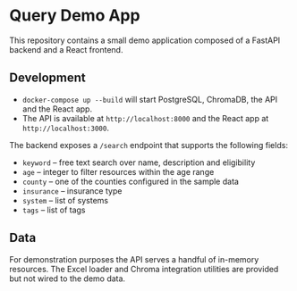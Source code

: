 # Query Demo App

This repository contains a small demo application composed of a FastAPI backend and a React frontend.

## Development

- `docker-compose up --build` will start PostgreSQL, ChromaDB, the API and the React app.
- The API is available at `http://localhost:8000` and the React app at `http://localhost:3000`.

The backend exposes a `/search` endpoint that supports the following fields:

- `keyword` – free text search over name, description and eligibility
- `age` – integer to filter resources within the age range
- `county` – one of the counties configured in the sample data
- `insurance` – insurance type
- `system` – list of systems
- `tags` – list of tags

## Data

For demonstration purposes the API serves a handful of in-memory resources. The Excel loader and Chroma integration utilities are provided but not wired to the demo data.
